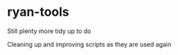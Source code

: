 # ryan-tools

Still plenty more tidy up to do

Cleaning up and improving scripts as they are used again

